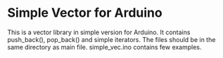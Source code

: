 # Simple Vector for Arduino

This is a vector library in simple version for Arduino. It contains push_back(), pop_back() and simple iterators.
The files should be in the same directory as main file.
simple_vec.ino contains few examples.